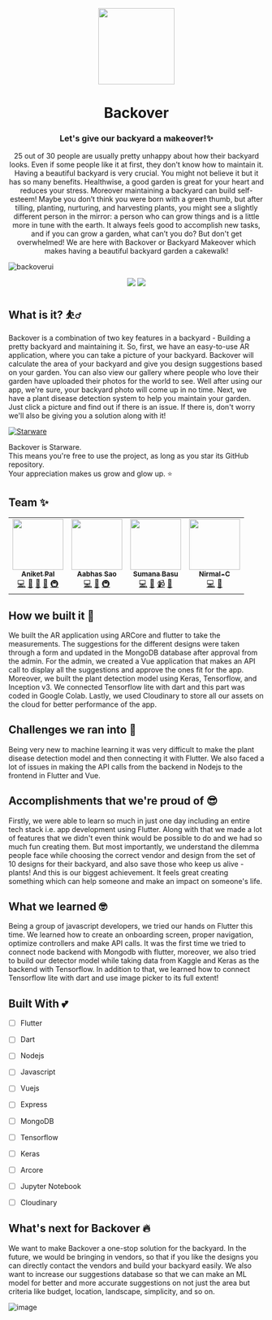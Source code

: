 
<p align='center'><img src='https://res.cloudinary.com/dguy8qpzi/image/upload/v1632501398/backoverLogo_wawqva.png' width="150" ></p>
<h1 align='center'>Backover</h1>
<h3 align='center'>Let's give our backyard a makeover!✨</h3>
<p align='center'>25 out of 30 people are usually pretty unhappy about how their backyard looks. Even if some people like it at first, they don't know how to maintain it. Having a beautiful backyard is very crucial. You might not believe it but it has so many benefits. Healthwise, a good garden is great for your heart and reduces your stress. Moreover maintaining a backyard can build self-esteem! Maybe you don’t think you were born with a green thumb, but after tilling, planting, nurturing, and harvesting plants, you might see a slightly different person in the mirror: a person who can grow things and is a little more in tune with the earth. It always feels good to accomplish new tasks, and if you can grow a garden, what can’t you do? But don't get overwhelmed! We are here with Backover or Backyard Makeover which makes having a beautiful backyard garden a cakewalk!</p>

![backoverui](https://user-images.githubusercontent.com/67703407/134806950-4404b7a0-7757-4359-b6a6-744a2a06cf92.jpeg)



<p align='center'>
<img src='http://ForTheBadge.com/images/badges/built-by-developers.svg'>&nbsp;<img src='http://ForTheBadge.com/images/badges/built-with-love.svg'>
</p>

## What is it? ⛹️‍♂️
Backover is a combination of two key features in a backyard - Building a pretty backyard and maintaining it. So, first, we have an easy-to-use AR application, where you can take a picture of your backyard. Backover will calculate the area of your backyard and give you design suggestions based on your garden. You can also view our gallery where people who love their garden have uploaded their photos for the world to see. Well after using our app, we're sure, your backyard photo will come up in no time. Next, we have a plant disease detection system to help you maintain your garden. Just click a picture and find out if there is an issue. If there is, don't worry we'll also be giving you a solution along with it!


[![Starware](https://img.shields.io/badge/⭐-Starware-f5a91a?labelColor=black)](https://github.com/zepfietje/starware)

Backover is Starware.  
This means you're free to use the project, as long as you star its GitHub repository.  
Your appreciation makes us grow and glow up. ⭐




## Team ✨


<!-- ALL-CONTRIBUTORS-LIST:START - Do not remove or modify this section -->
<!-- prettier-ignore-start -->
<!-- markdownlint-disable -->
<table>
  <tr>
    <td align="center"><a href="https://aniket.live"><img src="https://avatars.githubusercontent.com/u/67703407?v=4?s=100" width="100px;" alt=""/><br /><sub><b>Aniket Pal</b></sub></a><br /><a href="https://github.com/betaoverflow/donna/commits?author=Aniket762" title="Code">💻</a> <a href="https://github.com/betaoverflow/donna/commits?author=Aniket762" title="Documentation">📖</a> <a href="#ideas-Aniket762" title="Ideas, Planning, & Feedback">🤔</a> <a href="#projectManagement-Aniket762" title="Project Management">📆</a> <a href="#infra-Aniket762" title="Infrastructure (Hosting, Build-Tools, etc)">🚇</a></td>
    <td align="center"><a href="http://aabhassao.me"><img src="https://avatars.githubusercontent.com/u/58210877?v=4?s=100" width="100px;" alt=""/><br /><sub><b>Aabhas Sao </b></sub></a><br /><a href="https://github.com/betaoverflow/donna/commits?author=aabhas-sao" title="Code">💻</a> <a href="#design-aabhas-sao" title="Design">🎨</a> <a href="#infra-aabhas-sao" title="Infrastructure (Hosting, Build-Tools, etc)">🚇</a></td>
    <td align="center"><a href="https://sumana.live/"><img src="https://avatars.githubusercontent.com/u/63084088?v=4?s=100" width="100px;" alt=""/><br /><sub><b>Sumana Basu</b></sub></a><br /><a href="https://github.com/betaoverflow/donna/commits?author=sumana2001" title="Code">💻</a> <a href="https://github.com/betaoverflow/donna/commits?author=sumana2001" title="Documentation">📖</a> <a href="#video-sumana2001" title="Videos">📹</a> <a href="#talk-sumana2001" title="Talks">📢</a></td>
    <td align="center"><a href="http://nirmalchathura.wordpress.com"><img src="https://avatars.githubusercontent.com/u/79088015?v=4?s=100" width="100px;" alt=""/><br /><sub><b>Nirmal-C</b></sub></a><br /><a href="https://github.com/betaoverflow/donna/commits?author=Nirmal-C" title="Code">💻</a> <a href="#plugin-Nirmal-C" title="Plugin/utility libraries">🔌</a></td>
  </tr>
</table>



## How we built it 🤖
We built the AR application using ARCore and flutter to take the measurements. The suggestions for the different designs were taken through a form and updated in the MongoDB database after approval from the admin. For the admin, we created a Vue application that makes an API call to display all the suggestions and approve the ones fit for the app. Moreover, we built the plant detection model using Keras, Tensorflow, and Inception v3. We connected Tensorflow lite with dart and this part was coded in Google Colab. Lastly, we used Cloudinary to store all our assets on the cloud for better performance of the app.

## Challenges we ran into 🥺
Being very new to machine learning it was very difficult to make the plant disease detection model and then connecting it with Flutter. We also faced a lot of issues in making the API calls from the backend in Nodejs to the frontend in Flutter and Vue. 

## Accomplishments that we're proud of 😎
Firstly, we were able to learn so much in just one day including an entire tech stack i.e. app development using Flutter. Along with that we made a lot of features that we didn't even think would be possible to do and we had so much fun creating them. But most importantly, we understand the dilemma people face while choosing the correct vendor and design from the set of 10 designs for their backyard, and also save those who keep us alive - plants! And this is our biggest achievement. It feels great creating something which can help someone and make an impact on someone's life.


## What we learned 🤓
Being a group of javascript developers, we tried our hands on Flutter this time. We learned how to create an onboarding screen, proper navigation, optimize controllers and make API calls. It was the first time we tried to connect node backend with Mongodb with flutter, moreover, we also tried to build our detector model while taking data from Kaggle and Keras as the backend with Tensorflow. In addition to that, we learned how to connect Tensorflow lite with dart and use image picker to its full extent! 


## Built With 💕
- [ ] Flutter
- [ ] Dart
- [ ] Nodejs
- [ ] Javascript
- [ ] Vuejs
- [ ] Express
- [ ] MongoDB
- [ ] Tensorflow
- [ ] Keras
- [ ] Arcore
- [ ] Jupyter Notebook
- [ ] Cloudinary



## What's next for Backover 🔥
We want to make Backover a one-stop solution for the backyard. In the future, we would be bringing in vendors, so that if you like the designs you can directly contact the vendors and build your backyard easily. We also want to increase our suggestions database so that we can make an ML model for better and more accurate suggestions on not just the area but criteria like budget, location, landscape, simplicity, and so on.

![image](https://user-images.githubusercontent.com/67703407/134821769-aa46aa1d-1b70-4775-b9a0-5dd683161278.png)

